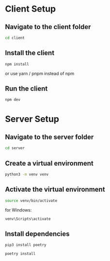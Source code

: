 # Client Setup

## Navigate to the client folder

```bash
cd client
```

## Install the client

```bash
npm install
```

or use yarn / pnpm instead of npm

## Run the client

```bash
npm dev
```

# Server Setup

## Navigate to the server folder

```bash
cd server
```

## Create a virtual environment

```bash
python3 -m venv venv
```

## Activate the virtual environment

```bash
source venv/bin/activate
```

for Windows:

```bash
venv\Scripts\activate
```

## Install dependencies

```bash
pip3 install poetry
````

```bash
poetry install
```